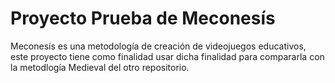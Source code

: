 # Proyecto Prueba de Meconesís
Meconesís es una metodología de creación de videojuegos educativos, este proyecto tiene como finalidad usar dicha finalidad para compararla con la metodlogía Medieval del otro repositorio.
